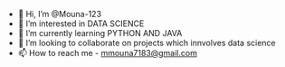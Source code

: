 - 👋 Hi, I’m @Mouna-123
- 👀 I’m interested in DATA SCIENCE
- 🌱 I’m currently learning PYTHON AND JAVA
- 💞️ I’m looking to collaborate on projects which innvolves data science
- 📫 How to reach me - mmouna7183@gmail.com

